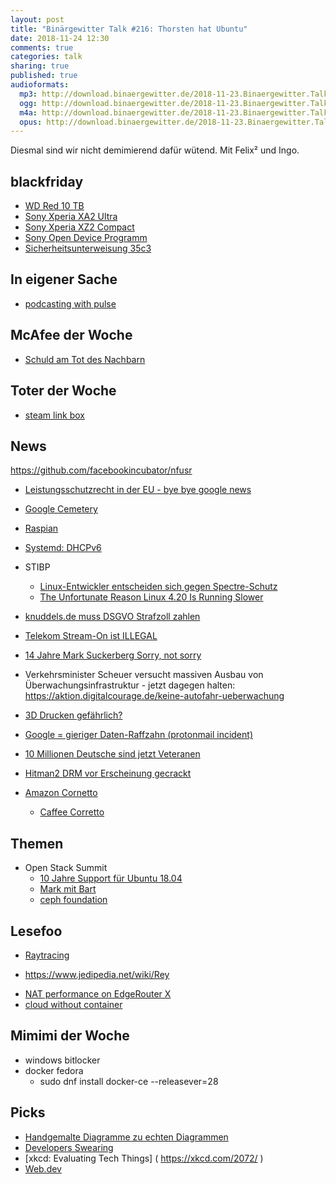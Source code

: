 ```yaml
---
layout: post
title: "Binärgewitter Talk #216: Thorsten hat Ubuntu"
date: 2018-11-24 12:30
comments: true
categories: talk
sharing: true
published: true
audioformats:
  mp3: http://download.binaergewitter.de/2018-11-23.Binaergewitter.Talk.216.mp3
  ogg: http://download.binaergewitter.de/2018-11-23.Binaergewitter.Talk.216.ogg
  m4a: http://download.binaergewitter.de/2018-11-23.Binaergewitter.Talk.216.m4a
  opus: http://download.binaergewitter.de/2018-11-23.Binaergewitter.Talk.216.opus
---
```

Diesmal sind wir nicht demimierend dafür wütend. Mit Felix² und Ingo.


## blackfriday

- [WD Red 10 TB]( https://amzn.to/2KuqDtJ )
- [Sony Xperia XA2 Ultra](https://amzn.to/2TGNV3W )
- [Sony Xperia XZ2 Compact]( https://amzn.to/2PT6bIQ )
- [Sony Open Device Programm]( https://developer.sony.com/develop/open-devices/ )
- [Sicherheitsunterweisung 35c3]( https://www.youtube.com/watch?v=xevEcRPurbE )

## In eigener Sache
- [podcasting with pulse]( https://l33tsource.com/blog/2018/11/11/Podcasting-with-pulse/ )

## McAfee der Woche
- [Schuld am Tot des Nachbarn]( https://www.theregister.co.uk/2018/11/15/john_mcafee_liable_death_neighbour_belize/ )

## Toter der Woche
- [steam link box]( https://www.golem.de/news/spiele-streaming-valve-verkauft-steam-link-box-nicht-mehr-1811-137810.html )

## News

https://github.com/facebookincubator/nfusr
- [Leistungsschutzrecht in der EU - bye bye google news]( 
https://www.heise.de/newsticker/meldung/Leistungsschutzrecht-in-der-EU-Ende-fuer-Google-News-moeglich-4224772.html )
- [Google Cemetery]( https://gcemetery.co/ )
- [Raspian]( https://www.golem.de/news/raspberry-pi-raspbian-bekommt-hardwarebeschleunigten-vlc-player-1811-137809.html )
- [Systemd: DHCPv6]( https://www.heise.de/security/meldung/Systemd-DHCPv6-Pakete-koennen-Linux-Rechner-kapern-4206800.html )
- STIBP
  * [Linux-Entwickler entscheiden sich gegen 
Spectre-Schutz](https://www.heise.de/security/meldung/Schlechte-Performance-Linux-Entwickler-entscheiden-sich-gegen-Spectre-Schutz-4230222.html )
  * [The Unfortunate Reason Linux 4.20 Is Running Slower](https://www.phoronix.com/scan.php?page=article&item=linux-420-bisect&num=1 )

- [knuddels.de muss DSGVO Strafzoll zahlen]( 
https://www.heise.de/newsticker/meldung/Passwoerter-geleakt-Datenschuetzer-verhaengt-20-000-Euro-Bussgeld-gegen-Knuddels-de-4229798.html )
- [Telekom Stream-On ist ILLEGAL]( https://www.golem.de/news/gerichtsentscheidung-telekom-verstoesst-mit-stream-on-gegen-netzneutralitaet-1811-137820.html )
- [14 Jahre Mark Suckerberg Sorry, not sorry]( https://www.washingtonpost.com/graphics/2018/business/facebook-zuckerberg-apologies/ )
- Verkehrsminister Scheuer versucht massiven Ausbau von Überwachungsinfrastruktur - jetzt dagegen halten: 
https://aktion.digitalcourage.de/keine-autofahr-ueberwachung
- [3D Drucken gefährlich?]( https://hackaday.com/2018/11/21/3d-printer-warning-heating-plastic-to-high-temps-is-not-healthy/ )
- [Google = gieriger Daten-Raffzahn (protonmail incident)]( https://old.reddit.com/r/ProtonMail/comments/9yl94k/never_connect_to_protonmail_using_chrome/ )
- [10 Millionen Deutsche sind jetzt Veteranen]( http://www.spiegel.de/politik/deutschland/bundeswehr-zehn-millionen-deutsche-sind-jetzt-veteranen-a-1239098.html )
- [Hitman2 DRM vor Erscheinung gecrackt]( https://games.slashdot.org/story/18/11/13/203228/hitman-2s-denuvo-drm-cracked-days-before-the-games-release )
- [Amazon Cornetto]( https://aws.amazon.com/blogs/opensource/amazon-corretto-no-cost-distribution-openjdk-long-term-support/ )
  * [Caffee Corretto](https://en.wikipedia.org/wiki/Caff%C3%A8_corretto )

## Themen
- Open Stack Summit
  * [10 Jahre Support für Ubuntu 18.04](https://www.pro-linux.de/news/1/26504/ubuntu-support-f%C3%BCr-1804-lts-auf-10-jahre-verl%C3%A4ngert.html )
  * [Mark mit Bart](https://cdn1.computerworlduk.com/cmsdata/features/3686847/shuttleworth_lead_image_openstack_berlin_thumb800.png )
  * [ceph foundation]( https://www.pro-linux.de/news/1/26490/ceph-foundation-gegr%C3%BCndet.html )



## Lesefoo
- [Raytracing]( https://www.heise.de/ct/artikel/Raytracing-in-Echtzeit-mit-DirectX-und-Nvidias-RTX-Grafikchips-4196393.html )
* https://www.jedipedia.net/wiki/Rey
- [NAT performance on EdgeRouter X]( https://an.undulating.space/post/180927-er_alternate_firmware_benchmarks/ )
- [cloud without container]( https://blog.cloudflare.com/cloud-computing-without-containers/ )

## Mimimi der Woche
- windows bitlocker
- docker fedora
  * sudo dnf install docker-ce --releasever=28

## Picks
- [Handgemalte Diagramme zu echten Diagrammen]( https://webdemo.myscript.com/views/diagram/index.html#/ )
- [Developers Swearing]( https://twitter.com/gitlost )
- [xkcd: Evaluating Tech Things] ( https://xkcd.com/2072/ )
- [Web.dev]( https://web.dev/ )




